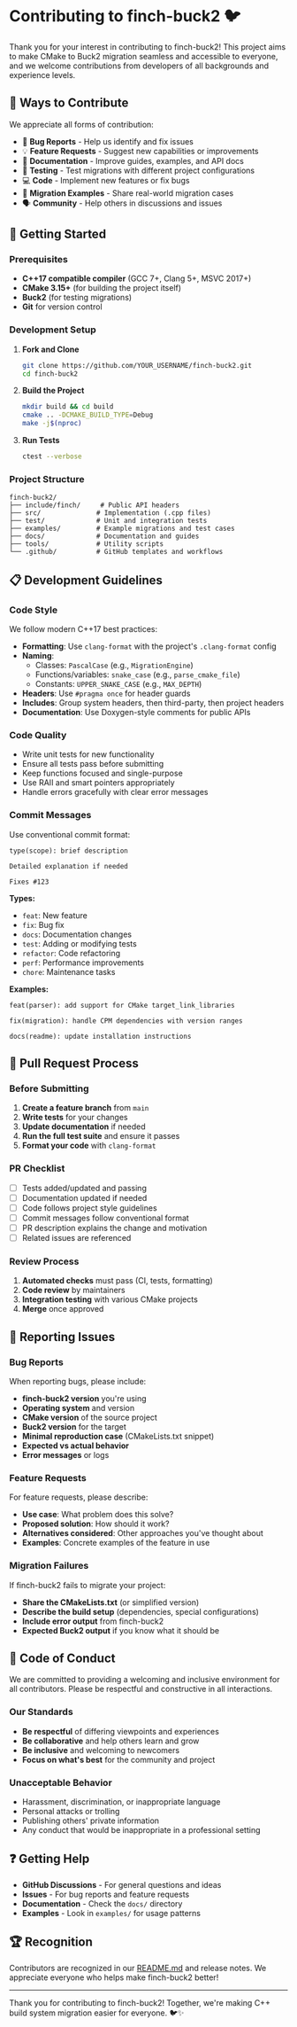 # Contributing to finch-buck2 🐦

Thank you for your interest in contributing to finch-buck2! This project aims to make CMake to Buck2 migration seamless and accessible to everyone, and we welcome contributions from developers of all backgrounds and experience levels.

## 🌟 Ways to Contribute

We appreciate all forms of contribution:

- 🐛 **Bug Reports** - Help us identify and fix issues
- 💡 **Feature Requests** - Suggest new capabilities or improvements
- 📝 **Documentation** - Improve guides, examples, and API docs
- 🧪 **Testing** - Test migrations with different project configurations
- 💻 **Code** - Implement new features or fix bugs
- 🎯 **Migration Examples** - Share real-world migration cases
- 🗣️ **Community** - Help others in discussions and issues

## 🚀 Getting Started

### Prerequisites

- **C++17 compatible compiler** (GCC 7+, Clang 5+, MSVC 2017+)
- **CMake 3.15+** (for building the project itself)
- **Buck2** (for testing migrations)
- **Git** for version control

### Development Setup

1. **Fork and Clone**
   ```bash
   git clone https://github.com/YOUR_USERNAME/finch-buck2.git
   cd finch-buck2
   ```

2. **Build the Project**
   ```bash
   mkdir build && cd build
   cmake .. -DCMAKE_BUILD_TYPE=Debug
   make -j$(nproc)
   ```

3. **Run Tests**
   ```bash
   ctest --verbose
   ```

### Project Structure

```
finch-buck2/
├── include/finch/     # Public API headers
├── src/              # Implementation (.cpp files)
├── test/             # Unit and integration tests
├── examples/         # Example migrations and test cases
├── docs/             # Documentation and guides
├── tools/            # Utility scripts
└── .github/          # GitHub templates and workflows
```

## 📋 Development Guidelines

### Code Style

We follow modern C++17 best practices:

- **Formatting**: Use `clang-format` with the project's `.clang-format` config
- **Naming**:
  - Classes: `PascalCase` (e.g., `MigrationEngine`)
  - Functions/variables: `snake_case` (e.g., `parse_cmake_file`)
  - Constants: `UPPER_SNAKE_CASE` (e.g., `MAX_DEPTH`)
- **Headers**: Use `#pragma once` for header guards
- **Includes**: Group system headers, then third-party, then project headers
- **Documentation**: Use Doxygen-style comments for public APIs

### Code Quality

- Write unit tests for new functionality
- Ensure all tests pass before submitting
- Keep functions focused and single-purpose
- Use RAII and smart pointers appropriately
- Handle errors gracefully with clear error messages

### Commit Messages

Use conventional commit format:

```
type(scope): brief description

Detailed explanation if needed

Fixes #123
```

**Types:**
- `feat`: New feature
- `fix`: Bug fix
- `docs`: Documentation changes
- `test`: Adding or modifying tests
- `refactor`: Code refactoring
- `perf`: Performance improvements
- `chore`: Maintenance tasks

**Examples:**
```
feat(parser): add support for CMake target_link_libraries

fix(migration): handle CPM dependencies with version ranges

docs(readme): update installation instructions
```

## 🔄 Pull Request Process

### Before Submitting

1. **Create a feature branch** from `main`
2. **Write tests** for your changes
3. **Update documentation** if needed
4. **Run the full test suite** and ensure it passes
5. **Format your code** with `clang-format`

### PR Checklist

- [ ] Tests added/updated and passing
- [ ] Documentation updated if needed
- [ ] Code follows project style guidelines
- [ ] Commit messages follow conventional format
- [ ] PR description explains the change and motivation
- [ ] Related issues are referenced

### Review Process

1. **Automated checks** must pass (CI, tests, formatting)
2. **Code review** by maintainers
3. **Integration testing** with various CMake projects
4. **Merge** once approved

## 🐛 Reporting Issues

### Bug Reports

When reporting bugs, please include:

- **finch-buck2 version** you're using
- **Operating system** and version
- **CMake version** of the source project
- **Buck2 version** for the target
- **Minimal reproduction case** (CMakeLists.txt snippet)
- **Expected vs actual behavior**
- **Error messages** or logs

### Feature Requests

For feature requests, please describe:

- **Use case**: What problem does this solve?
- **Proposed solution**: How should it work?
- **Alternatives considered**: Other approaches you've thought about
- **Examples**: Concrete examples of the feature in use

### Migration Failures

If finch-buck2 fails to migrate your project:

- **Share the CMakeLists.txt** (or simplified version)
- **Describe the build setup** (dependencies, special configurations)
- **Include error output** from finch-buck2
- **Expected Buck2 output** if you know what it should be

## 🤝 Code of Conduct

We are committed to providing a welcoming and inclusive environment for all contributors. Please be respectful and constructive in all interactions.

### Our Standards

- **Be respectful** of differing viewpoints and experiences
- **Be collaborative** and help others learn and grow
- **Be inclusive** and welcoming to newcomers
- **Focus on what's best** for the community and project

### Unacceptable Behavior

- Harassment, discrimination, or inappropriate language
- Personal attacks or trolling
- Publishing others' private information
- Any conduct that would be inappropriate in a professional setting

## ❓ Getting Help

- **GitHub Discussions** - For general questions and ideas
- **Issues** - For bug reports and feature requests
- **Documentation** - Check the `docs/` directory
- **Examples** - Look in `examples/` for usage patterns

## 🏆 Recognition

Contributors are recognized in our [README.md](README.md) and release notes. We appreciate everyone who helps make finch-buck2 better!

---

Thank you for contributing to finch-buck2! Together, we're making C++ build system migration easier for everyone. 🐦✨
